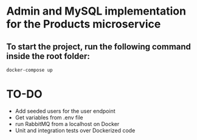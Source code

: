 # Admin and MySQL implementation for the Products microservice

## To start the project, run the following command inside the root folder:

```
docker-compose up
```

# TO-DO
- Add seeded users for the user endpoint
- Get variables from .env file
- run RabbitMQ from a localhost on Docker
- Unit and integration tests over Dockerized code